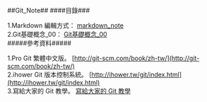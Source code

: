 ##Git_Note##
####目錄###


1.Markdown 編輯方式：
[markdown_note](https://github.com/lllllinli/Git_Note/blob/master/docs/markdown_note.md)
<br>
2.Git基礎概念_00：
[Git基礎概念_00](https://github.com/lllllinli/Git_Note/blob/master/docs/Git%E5%9F%BA%E7%A4%8E%E6%A6%82%E5%BF%B5_00.md)
<br>
#####參考資料#####


1.Pro Git 繁體中文版。
[http://git-scm.com/book/zh-tw/](http://git-scm.com/book/zh-tw/)<br>
2.ihower Git 版本控制系統。
[http://ihower.tw/git/index.html](http://ihower.tw/git/index.html)<br>
3.寫給大家的 Git 教學。
[寫給大家的 Git 教學](http://www.slideshare.net/littlebtc/git-5528339)
